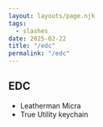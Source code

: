 ```yaml
---
layout: layouts/page.njk
tags:
  - slashes
date: 2025-02-22
title: "/edc"
permalink: "/edc"
---
```


## EDC

- Leatherman Micra
- True Utility keychain
